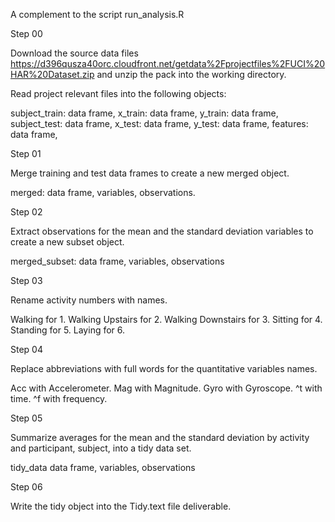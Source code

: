 A complement to the script run_analysis.R

Step 00

Download the source data files https://d396qusza40orc.cloudfront.net/getdata%2Fprojectfiles%2FUCI%20HAR%20Dataset.zip and unzip the pack into the working directory.

Read project relevant files into the following objects:

subject_train: data frame, 
x_train: data frame, 
y_train: data frame, 
subject_test: data frame, 
x_test: data frame, 
y_test: data frame, 
features: data frame, 

Step 01

Merge training and test data frames to create a new merged object.

merged: data frame, variables, observations.

Step 02

Extract observations for the mean and the standard deviation variables to create a new subset object. 

merged_subset: data frame, variables, observations

Step 03

Rename activity numbers with names.

Walking for 1. Walking Upstairs for 2. Walking Downstairs for 3. Sitting for 4. Standing for 5. Laying for 6.

Step 04

Replace abbreviations with full words for the quantitative variables names.

Acc with Accelerometer. Mag with Magnitude. Gyro with Gyroscope. ^t with time. ^f with frequency.   

Step 05

Summarize averages for the mean and the standard deviation by activity and participant, subject, into a tidy data set.

tidy_data
data frame, variables, observations

Step 06

Write the tidy object into the Tidy.text file deliverable.


